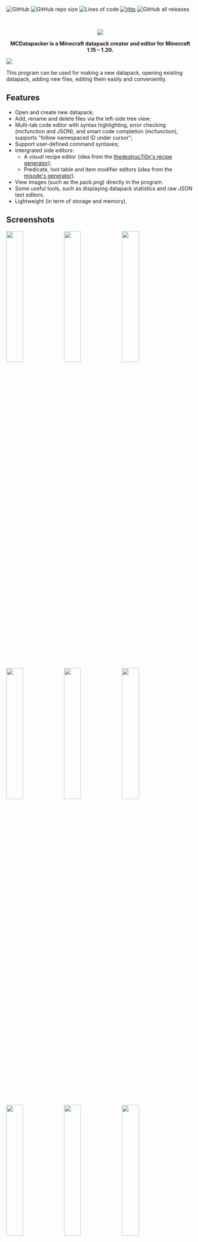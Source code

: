 ![GitHub](https://img.shields.io/github/license/IoeCmcomc/MCDatapacker)
![GitHub repo size](https://img.shields.io/github/repo-size/IoeCmcomc/MCDatapacker)
![Lines of code](https://img.shields.io/tokei/lines/github/IoeCmcomc/MCDatapacker)
[![Hits](https://hits.seeyoufarm.com/api/count/incr/badge.svg?url=https%3A%2F%2Fgithub.com%2FIoeCmcomc%2FMCDatapacker&count_bg=%2379C83D&title_bg=%23555555&icon=&icon_color=%23E7E7E7&title=hits&edge_flat=false)](https://hits.seeyoufarm.com)
![GitHub all releases](https://img.shields.io/github/downloads/IoeCmcomc/MCDatapacker/total)

<br />
<p align="center">
<img src="https://raw.githubusercontent.com/IoeCmcomc/MCDatapacker/master/resource/app/icon/favicon_big.png">
  <p align="center">
    <b>MCDatapacker is a Minecraft datapack creator and editor for Minecraft 1.15 – 1.20.</b>
  </p>
</p>

![](https://github.com/IoeCmcomc/MCDatapacker/blob/master/screenshots/Syntax%20highlighting%20for%20function%20files.png?raw=true)

This program can be used for making a new datapack, opening existing datapack, adding new files, editing them easily and conveniently.

## Features
- Open and create new datapack;
- Add, rename and delete files via the left-side tree view;
- Multi-tab code editor with syntax highlighting, error checking (mcfunction and JSON), and smart code completion (mcfunction), supports "follow namespaced ID under cursor";
- Support user-defined command syntaxes;
- Intergrated side editors:
  - A *visual* recipe editor (idea from the [thedestruc7i0n's recipe generator](https://crafting.thedestruc7i0n.ca/ "thedestruc7i0n's recipe generator"));
  - Predicate, loot table and item modifier editors (idea from the [misode's generator](https://misode.github.io/ "misode's generator")).
- View images (such as the pack.png) directly in the program.
- Some useful tools, such as displaying datapack statistics and raw JSON text editors.
- Lightweight (in term of storage and memory).

## Screenshots
<img src="https://raw.githubusercontent.com/IoeCmcomc/MCDatapacker/master/screenshots/Loot%20table%20editor.png" width="30%"></img>
<img src="https://raw.githubusercontent.com/IoeCmcomc/MCDatapacker/master/screenshots/New%20file%20menus.png" width="30%"></img>
<img src="https://raw.githubusercontent.com/IoeCmcomc/MCDatapacker/master/screenshots/Predicate%20location%20dialog%20in%20the%20predicate%20editor.png" width="30%"></img>
<img src="https://raw.githubusercontent.com/IoeCmcomc/MCDatapacker/master/screenshots/Recipe%20editor.png" width="30%"></img>
<img src="https://raw.githubusercontent.com/IoeCmcomc/MCDatapacker/master/screenshots/Startup%20screen.png" width="30%"></img>
<img src="https://raw.githubusercontent.com/IoeCmcomc/MCDatapacker/master/screenshots/Syntax%20checking%20for%20function%20files.png" width="30%"></img>
<img src="https://raw.githubusercontent.com/IoeCmcomc/MCDatapacker/master/screenshots/Syntax%20highlighting%20for%20function%20files.png" width="30%"></img>
<img src="https://raw.githubusercontent.com/IoeCmcomc/MCDatapacker/master/screenshots/File%20switcher.png" width="30%"></img>
<img src="https://raw.githubusercontent.com/IoeCmcomc/MCDatapacker/master/screenshots/Image%20viewer.png" width="30%"></img>
<img src="https://raw.githubusercontent.com/IoeCmcomc/MCDatapacker/master/screenshots/Dark%20mode%20on%20Windows%2011.png" width="30%"></img>
<img src="https://raw.githubusercontent.com/IoeCmcomc/MCDatapacker/master/screenshots/About%20MCDatapacker.png" width="30%"></img>
<img src="https://raw.githubusercontent.com/IoeCmcomc/MCDatapacker/master/screenshots/New%20datapack.png" width="30%"></img>
<img src="https://raw.githubusercontent.com/IoeCmcomc/MCDatapacker/master/screenshots/Datapack%20statistics%20dialog.png" width="30%"></img>
<img src="https://raw.githubusercontent.com/IoeCmcomc/MCDatapacker/master/screenshots/Raw%20JSON%20text%20editor.png" width="30%"></img>

## Download
The program currently supports 1.15 - 1.20 data packs, and it run on Windows (tested on Windows 7 and Windows 11) and Linux (tested on Ubuntu 20.04.5).

Warning: This is currently an under-development program, and may contain errors. Use it with your own risk.

Download link: https://github.com/IoeCmcomc/MCDatapacker/releases/latest

### Windows
Download the zip file, extract it to a folder and run the *MCDatapacker.exe* file.

### Linux
Download the .AppImage file, make it executable and run it.

## Issues
To report issues, please go to [Issues](https://github.com/IoeCmcomc/MCDatapacker/issues) page. For questions and suggestions, the [Discussion](https://github.com/IoeCmcomc/MCDatapacker/discussions) page is the right place.
If you don't have a Github account, you can also reply on [this Planet Minecraft page](https://www.planetminecraft.com/mod/program-mcdatapacker-a-datapack-editor/).

## Disclaimer
Minecraft is a trademark of Mojang Synergies AB.

This program is not affiliated with [Mojang Studios](www.minecraft.net).

All Minecraft textures and other materials are copyrighted by Mojang Studios.

Some content in the program is from [Minecraft Wiki](https://minecraft.wiki/w/Minecraft_Wiki), whose content (except Mojang-owned images, art, and lore) is licensed under the CC BY-NC-SA 3.0 license.
